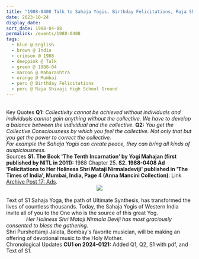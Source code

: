 ```yaml
---
title: "1988-0408 Talk to Sahaja Yogis, Birthday Felicitations, Raja Shivaji High School Ground (King George School), Hindu Colony, Dadar, Mumbai, Maharashtra, India"
date: 2023-10-24
display_date: 
sort_date: 1988-04-08
permalink: /events/1988-0408
tags:
  - blue @ English
  - brown @ India
  - crimson @ 1988
  - deeppink @ Talk
  - green @ 1988-04
  - maroon @ Maharashtra
  - orange @ Mumbai
  - peru @ Birthday Felicitations
  - peru @ Raja Shivaji High School Ground
---
```


<br>

<wave-list>
  <list-title color="DarkSeaGreen" width="55">Key Quotes</list-title>
  <list-item color="BlanchedAlmond"  width="280"><b>Q1:</b> <i>Collectivity cannot be achieved without individuals and individuals cannot gain anything without the collective. We have to develop a balance between the individual and the collective.</i></list-item>
  <list-item color="Lavender"  width="280"><b>Q2:</b> <i>You get the Collective Consciousness by which you feel the collective. Not only that but you get the power to correct the collective.<br>
For example the Sahaja Yogis can create peace, they can bring all kinds of auspiciousness.</i></list-item>  
</wave-list>

<br>

<wave-list>
  <list-title color="DarkSeaGreen" width="40">Sources</list-title>
  <list-item color="BlanchedAlmond"  width="280"><b>S1. The Book 'The Tenth Incarnation' by Yogi Mahajan (first published by NITL in 2011):</b> 1988 Chapter 25.</list-item>
  <list-item color="Lavender" width="280"><b>S2. 1988-0408 Ad 'Felicitations to Her Holiness Shri Mataji Nirmaladeviji' published in 'The Times of India', Mumbai, India, Page 4 (Anna Mancini Collection)</b>:  Link <a href="https://seven-teams.github.io/archives/2024/0121">Archive Post 17: Ads</a>.</list-item>
</wave-list>

<div style="text-align: center"><img src="https://pub-fafd822530b64b16aba4d8eefe69e1af.r2.dev/1988-0408_Ad_'Felicitations_to_Her_Holiness_Shri_Mataji_Nirmaladeviji'_published_in_'The_Times_of_India_Bombay'_Mumbai_Maharashtra_India_Page_4_(Anna_Mancini_Collection).jpg" /></div>

<br>

<wave-list>
  <list-title color="DarkSeaGreen" width="50">Text of S1</list-title>
  <list-item color="BlanchedAlmond"  width="280">Sahaja Yoga, the path of Ultimate Synthesis, has transformed the lives of countless thousands. Today, the Sahaja Yogis of Western India invite all of you to the One who is the source of this great Yog.<br>
    &emsp; &emsp; &emsp; <i>Her Holiness Shri Mataji Nirmala Deviji has most graciously consented to bless the gathering.</i><br>
Shri Purshottamji Jalota, Bombay's favorite musician, will be making an offering of devotional music to the Holy Mother.</list-item>    
</wave-list>

<br>

<wave-list>
  <list-title color="DarkSeaGreen" width="110">Chronological Updates</list-title>
  <list-item color="BlanchedAlmond"  width="280"><b>CU1 on 2024-0121:</b> Added Q1, Q2, S1 with pdf, and Text of S1.</list-item> 
</wave-list>